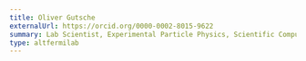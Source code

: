 ```yaml
---
title: Oliver Gutsche
externalUrl: https://orcid.org/0000-0002-8015-9622
summary: Lab Scientist, Experimental Particle Physics, Scientific Computing
type: altfermilab
---
```

